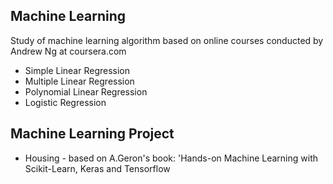 ## Machine Learning 
Study of machine learning algorithm based on online courses conducted by Andrew Ng at coursera.com
* Simple Linear Regression
* Multiple Linear Regression
* Polynomial Linear Regression
* Logistic Regression

## Machine Learning Project
* Housing - based on A.Geron's book: 'Hands-on Machine Learning with Scikit-Learn, Keras and Tensorflow
